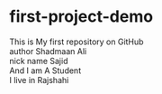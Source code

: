 # first-project-demo
This is My first repository on GitHub
<br>
author Shadmaan Ali 
<br>
nick name Sajid
<br>
And I am A Student 
<br>
I live in Rajshahi 
<br>